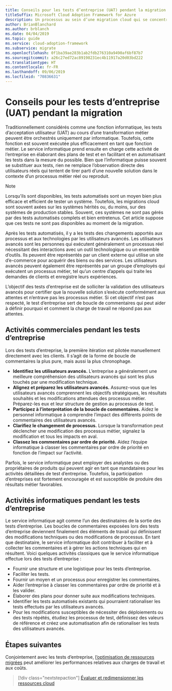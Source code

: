 ```yaml
---
title: Conseils pour les tests d’entreprise (UAT) pendant la migration
titleSuffix: Microsoft Cloud Adoption Framework for Azure
description: Un processus au sein d’une migration cloud qui se concentre sur les tâches de migration des charges de travail vers le cloud.
author: BrianBlanchard
ms.author: brblanch
ms.date: 04/04/2019
ms.topic: guide
ms.service: cloud-adoption-framework
ms.subservice: migrate
ms.openlocfilehash: 0f1ba39ae283b1ab2fdb276310a9490af6bf87b7
ms.sourcegitcommit: a26c27ed72ac89198231ec4b11917a20d03bd222
ms.translationtype: HT
ms.contentlocale: fr-FR
ms.lasthandoff: 09/06/2019
ms.locfileid: "70836631"
---
```

# <a name="guidance-for-business-testing-uat-during-migration"></a>Conseils pour les tests d’entreprise (UAT) pendant la migration

Traditionnellement considérés comme une fonction informatique, les tests d’acceptation utilisateur (UAT) au cours d’une transformation métier peuvent être orchestrés uniquement par informatique. Toutefois, cette fonction est souvent exécutée plus efficacement en tant que fonction métier. Le service informatique prend ensuite en charge cette activité de l’entreprise en élaborant des plans de test et en facilitant et en automatisant les tests dans la mesure du possible. Bien que l’informatique puisse souvent se substituer aux tests, rien ne remplace l’observation directe des utilisateurs réels qui tentent de tirer parti d’une nouvelle solution dans le contexte d’un processus métier réel ou reproduit.

> [!NOTE]
> Lorsqu’ils sont disponibles, les tests automatisés sont un moyen bien plus efficace et efficient de tester un système. Toutefois, les migrations cloud sont souvent axées sur les systèmes hérités ou, du moins, sur des systèmes de production stables. Souvent, ces systèmes ne sont pas gérés par des tests automatisés complets et bien entretenus. Cet article suppose que ces tests ne sont pas disponibles au moment de la migration.

Après les tests automatisés, il y a les tests des changements apportés aux processus et aux technologies par les utilisateurs avancés. Les utilisateurs avancés sont les personnes qui exécutent généralement un processus réel nécessitant des interactions avec un outil technologique ou un ensemble d’outils. Ils peuvent être représentés par un client externe qui utilise un site d’e-commerce pour acquérir des biens ou des services. Les utilisateurs avancés peuvent également être représentés par un groupe d’employés qui exécutent un processus métier, tel qu’un centre d’appels qui traite les demandes de clients et enregistre leurs expériences.

L’objectif des tests d’entreprise est de solliciter la validation des utilisateurs avancés pour certifier que la nouvelle solution s’exécute conformément aux attentes et n’entrave pas les processus métier. Si cet objectif n’est pas respecté, le test d’entreprise sert de boucle de commentaires qui peut aider à définir pourquoi et comment la charge de travail ne répond pas aux attentes.

## <a name="business-activities-during-business-testing"></a>Activités commerciales pendant les tests d’entreprise

Lors des tests d’entreprise, la première itération est pilotée manuellement directement avec les clients. Il s’agit de la forme de boucle de commentaires la plus pure, mais aussi la plus chronophage.

- **Identifiez les utilisateurs avancés.** L’entreprise a généralement une meilleure compréhension des utilisateurs avancés qui sont les plus touchés par une modification technique.
- **Alignez et préparez les utilisateurs avancés.** Assurez-vous que les utilisateurs avancés comprennent les objectifs stratégiques, les résultats souhaités et les modifications attendues des processus métier. Préparez-les eux et leur structure de gestion au processus de test.
- **Participez à l’interprétation de la boucle de commentaires.** Aidez le personnel informatique à comprendre l’impact des différents points de commentaires des utilisateurs avancés.
- **Clarifiez le changement de processus.** Lorsque la transformation peut déclencher une modification des processus métier, signalez la modification et tous les impacts en aval.
- **Classez les commentaires par ordre de priorité.** Aidez l’équipe informatique à classer les commentaires par ordre de priorité en fonction de l’impact sur l’activité.

Parfois, le service informatique peut employer des analystes ou des propriétaires de produits qui peuvent agir en tant que mandataires pour les activités détaillées de test d’entreprise. Toutefois, la participation d’entreprises est fortement encouragée et est susceptible de produire des résultats métier favorables.

## <a name="it-activities-during-business-testing"></a>Activités informatiques pendant les tests d’entreprise

Le service informatique agit comme l’un des destinataires de la sortie des tests d’entreprise. Les boucles de commentaires exposées lors des tests d’entreprise deviennent finalement des éléments de travail qui définissent des modifications techniques ou des modifications de processus. En tant que destinataire, le service informatique doit contribuer à faciliter et à collecter les commentaires et à gérer les actions techniques qui en résultent. Voici quelques activités classiques que le service informatique effectue lors des tests d’entreprise :

- Fournir une structure et une logistique pour les tests d’entreprise.
- Faciliter les tests.
- Fournir un moyen et un processus pour enregistrer les commentaires.
- Aider l’entreprise à classer les commentaires par ordre de priorité et à les valider.
- Élaborer des plans pour donner suite aux modifications techniques.
- Identifier les tests automatisés existants qui pourraient rationaliser les tests effectués par les utilisateurs avancés.
- Pour les modifications susceptibles de nécessiter des déploiements ou des tests répétés, étudiez les processus de test, définissez des valeurs de référence et créez une automatisation afin de rationaliser les tests des utilisateurs avancés.

## <a name="next-steps"></a>Étapes suivantes

Conjointement avec les tests d’entreprise, [l’optimisation de ressources migrées](./optimize.md) peut améliorer les performances relatives aux charges de travail et aux coûts.

> [!div class="nextstepaction"]
> [Évaluer et redimensionner les ressources cloud](./optimize.md)
